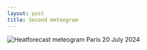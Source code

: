 ```yaml
---
layout: post
title: Second meteogram
---
```


![Heatforecast meteogram Paris 20 July 2024](images/paris_2024072000.jpg)


